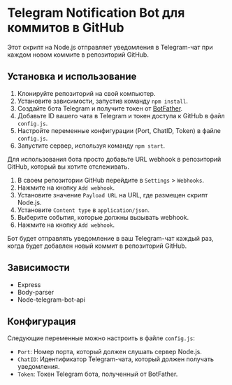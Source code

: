 # Telegram Notification Bot для коммитов в GitHub

Этот скрипт на Node.js отправляет уведомления в Telegram-чат при каждом новом коммите в репозиторий GitHub.

## Установка и использование

1. Клонируйте репозиторий на свой компьютер.
2. Установите зависимости, запустив команду `npm install`.
3. Создайте бота Telegram и получите токен от [BotFather](https://core.telegram.org/bots#6-botfather).
4. Добавьте ID вашего чата в Telegram и токен доступа к GitHub в файл `config.js`.
5. Настройте переменные конфигурации (Port, ChatID, Token) в файле `config.js`.
6. Запустите сервер, используя команду `npm start`.

Для использования бота просто добавьте URL webhook в репозиторий GitHub, который вы хотите отслеживать.

1. В своем репозитории GitHub перейдите в `Settings` > `Webhooks`.
2. Нажмите на кнопку `Add webhook`.
3. Установите значение `Payload URL` на URL, где размещен скрипт Node.js.
4. Установите `Content type` в `application/json`.
5. Выберите события, которые должны вызывать webhook.
6. Нажмите на кнопку `Add webhook`.

Бот будет отправлять уведомление в ваш Telegram-чат каждый раз, когда будет добавлен новый коммит в репозиторий GitHub.

## Зависимости

- Express
- Body-parser
- Node-telegram-bot-api

## Конфигурация

Следующие переменные можно настроить в файле `config.js`:
- `Port`: Номер порта, который должен слушать сервер Node.js.
- `ChatID`: Идентификатор Telegram-чата, который должен получать уведомления.
- `Token`: Токен Telegram бота, полученный от BotFather. 
